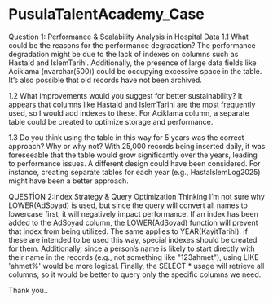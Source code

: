 # PusulaTalentAcademy_Case
Question 1: Performance & Scalability Analysis in Hospital Data
1.1 What could be the reasons for the performance degradation?
The performance degradation might be due to the lack of indexes on columns such as HastaId and IslemTarihi. Additionally, the presence of large data fields like Aciklama (nvarchar(500)) could be occupying excessive space in the table. It’s also possible that old records have not been archived.

1.2 What improvements would you suggest for better sustainability?
It appears that columns like HastaId and IslemTarihi are the most frequently used, so I would add indexes to these. For Aciklama column, a separate table could be created to optimize storage and performance.

1.3 Do you think using the table in this way for 5 years was the correct approach? Why or why not?
With 25,000 records being inserted daily, it was foreseeable that the table would grow significantly over the years, leading to performance issues. A different design could have been considered. For instance, creating separate tables for each year (e.g., HastaIslemLog2025) might have been a better approach.

QUESTİON 2:Index Strategy & Query Optimization Thinking
I’m not sure why LOWER(AdSoyad) is used, but since the query will convert all names to lowercase first, it will negatively impact performance. If an index has been added to the AdSoyad column, the LOWER(AdSoyad) function will prevent that index from being utilized. The same applies to YEAR(KayitTarihi). If these are intended to be used this way, special indexes should be created for them. Additionally, since a person’s name is likely to start directly with their name in the records (e.g., not something like "123ahmet"), using LIKE 'ahmet%' would be more logical. Finally, the SELECT * usage will retrieve all columns, so it would be better to query only the specific columns we need.

Thank you..
